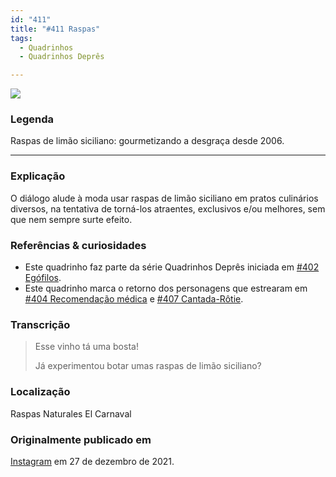 ```yaml
---
id: "411"
title: "#411 Raspas"
tags:
  - Quadrinhos
  - Quadrinhos Deprês

---
```


![](https://bebiodicionario-com.s3.amazonaws.com/media/posts/202112/270184420_2960888440830569_3853567632899774977_n_17931702247916253.jpg)

### Legenda
Raspas de limão siciliano: gourmetizando a desgraça desde 2006.

---

### Explicação
O diálogo alude à moda usar raspas de limão siciliano em pratos culinários diversos, na tentativa de torná-los atraentes, exclusivos e/ou melhores, sem que nem sempre surte efeito. 

### Referências & curiosidades
- Este quadrinho faz parte da série Quadrinhos Deprês iniciada em [#402 Egófilos](bod402/).
- Este quadrinho marca o retorno dos personagens que estrearam em [#404 Recomendação médica](404) e [#407 Cantada-Rôtie](407).

### Transcrição
> Esse vinho tá uma bosta!
> 
> Já experimentou botar umas raspas de limão siciliano?

### Localização
Raspas Naturales El Carnaval

### Originalmente publicado em 
[Instagram](https://www.instagram.com/p/CX_5YnMrdaV/) em 27 de dezembro de 2021.

